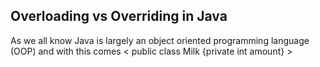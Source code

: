 ## Overloading vs Overriding in Java

As we all know Java is largely an object oriented programming language (OOP) and with this comes 
< public class Milk {private int amount} >

